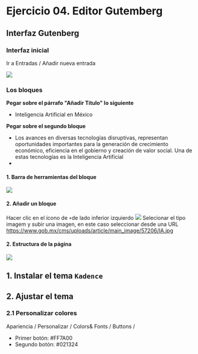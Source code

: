 
# Ejercicio 04. Editor Gutemberg

## Interfaz Gutenberg

### Interfaz inicial
Ir a Entradas / Añadir nueva entrada

![](https://i.imgur.com/O2I7GrR.png)

### Los bloques
**Pegar sobre el párrafo "Añadir Título" lo siguiente**
- Inteligencia Artificial en México

**Pegar sobre el segundo bloque** 
- Los avances en diversas tecnologías disruptivas, representan oportunidades importantes para la generación de crecimiento económico, eficiencia en el gobierno y creación de valor social. Una de estas tecnologías es la Inteligencia Artificial
- 
#### 1. Barra de herramientas del bloque 
![](https://i.imgur.com/tIU9uHm.png)

#### 2.  Añadir un bloque
Hacer clic en el ícono de `+`de lado inferior izquierdo
![](https://i.imgur.com/F4CKAdQ.png)
Selecionar el tipo imagem y subir una imagen, en este caso seleccionar desde una URL
https://www.gob.mx/cms/uploads/article/main_image/57206/IA.jpg



#### 2. Estructura de la página
![](https://i.imgur.com/dGQGz64.png)





## 1. Instalar el tema `Kadence`

## 2. Ajustar el tema

### 2.1 Personalizar colores

 Apariencia / Personalizar / Colors& Fonts / Buttons / 
- Primer botón: #FF7A00
- Segundo botón: #021324

<!--stackedit_data:
eyJoaXN0b3J5IjpbMzIxOTI5MTYxLDE3MDcwNDgwNjksMTc3MD
Y5NTYyN119
-->